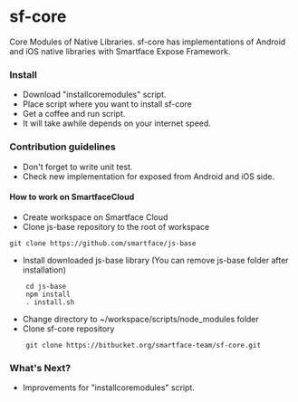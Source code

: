 sf-core 
===================

Core Modules of Native Libraries. sf-core has implementations of Android and iOS native libraries with Smartface Expose Framework.

### Install ###

* Download "installcoremodules" script.
* Place script where you want to install sf-core
* Get a coffee and run script.
* It will take awhile depends on your internet speed.

### Contribution guidelines ###

* Don't forget to write unit test.
* Check new implementation for exposed from Android and iOS side. 

#### How to work on SmartfaceCloud ####

* Create workspace on Smartface Cloud
* Clone js-base repository to the root of workspace
```
git clone https://github.com/smartface/js-base
```
* Install downloaded js-base library (You can remove js-base folder after installation)
```
    cd js-base
    npm install
    . install.sh
```
* Change directory to ~/workspace/scripts/node_modules folder
* Clone sf-core repository
```
    git clone https://bitbucket.org/smartface-team/sf-core.git
```
### What's Next? ###

* Improvements for "installcoremodules" script.